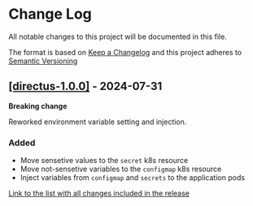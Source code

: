 # Change Log

All notable changes to this project will be documented in this file.

The format is based on [Keep a Changelog](http://keepachangelog.com/)
and this project adheres to [Semantic Versioning](http://semver.org/)

## [[directus-1.0.0]](https://github.com/directus-labs/helm-chart/releases/tag/directus-1.0.0) - 2024-07-31

**Breaking change**

Reworked environment variable setting and injection.

### Added

- Move sensetive values to the `secret` k8s resource
- Move not-sensetive variables to the `configmap` k8s resource
- Inject variables from `configmap` and `secrets` to the application pods

[Link to the list with all changes included in the release](https://github.com/directus-labs/helm-chart/compare/directus-0.4.0...directus-1.0.0)
